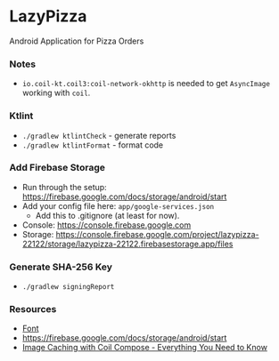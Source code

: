 # LazyPizza
Android Application for Pizza Orders

### Notes
* `io.coil-kt.coil3:coil-network-okhttp` is needed to get `AsyncImage` working with `coil`.

### Ktlint
* `./gradlew ktlintCheck` - generate reports
* `./gradlew ktlintFormat` - format code

### Add Firebase Storage
* Run through the setup: https://firebase.google.com/docs/storage/android/start
* Add your config file here: `app/google-services.json`
  * Add this to .gitignore (at least for now).
* Console: https://console.firebase.google.com
* Storage: https://console.firebase.google.com/project/lazypizza-22122/storage/lazypizza-22122.firebasestorage.app/files

### Generate SHA-256 Key
* `./gradlew signingReport`

### Resources
* [Font](https://fonts.google.com/specimen/Instrument+Sans)
* https://firebase.google.com/docs/storage/android/start
* [Image Caching with Coil Compose - Everything You Need to Know](https://www.youtube.com/watch?v=qQVCtkg-O7w)
